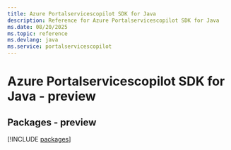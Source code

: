 ```yaml
---
title: Azure Portalservicescopilot SDK for Java
description: Reference for Azure Portalservicescopilot SDK for Java
ms.date: 08/20/2025
ms.topic: reference
ms.devlang: java
ms.service: portalservicescopilot
---
```

# Azure Portalservicescopilot SDK for Java - preview
## Packages - preview
[!INCLUDE [packages](portalservicescopilot-index.md)]